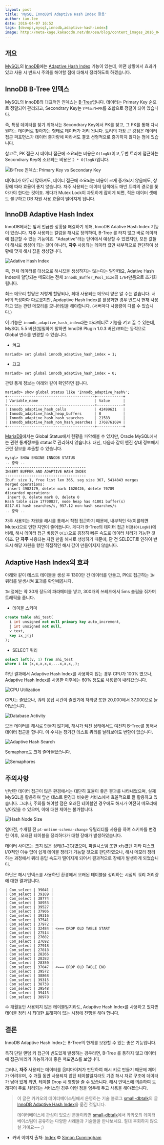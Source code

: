 ```yaml
---
layout: post
title: 'MySQL InnoDB의 Adaptive Hash Index 활용'
author: ian.lee
date: 2016-04-07 16:52
tags: [devops,mysql,innodb,adaptive-hash-index]
image: http://meta-kage.kakaocdn.net/dn/osa/blog/content_images_2016_04_index.jpg
---
```

## 개요

[MySQL](http://www.mysql.com)의 [InnoDB](https://dev.mysql.com/doc/refman/5.7/en/innodb-introduction.html)에는 [Adaptive Hash Index](https://dev.mysql.com/doc/refman/5.7/en/innodb-adaptive-hash.html) 기능이 있는데, 어떤 상황에서 효과가 있고 사용 시 반드시 주의를 해야할 점에 대해서 정리하도록 하겠습니다.

## InnoDB B-Tree 인덱스

MySQL의 InnoDB의 대표적인 인덱스는 [B-Tree](https://en.wikipedia.org/wiki/B-tree)입니다.  데이터는 Primary Key 순으로 정렬되어 관리되고, Secondrary Key는 `인덱스키+PK`를 조합으로 정렬이 되어 있습니다.

즉, 특정 데이터를 찾기 위해서는 Secondrary Key에서 PK를 찾고, 그 PK를 통해 다시 원하는 데이터로 찾아가는 형태로 데이터가 처리 됩니다.
트리의 가장 큰 강점은 데이터 접근 퍼포먼스가 데이터 증가량에 따라서도 결코 선형적으로 증가하지 않다는 점에 있습니다.

참고로, PK 접근 시 데이터 접근에 소요되는 비용은 `O(logN)`이고,두번 트리에 접근하는 Secondrary Key에 소요되는 비용은 `2 * O(logN)`입니다.

![B-Tree 인덱스: Primary Key vs Secondary Key](http://meta-kage.kakaocdn.net/dn/osa/blog/content_images_2016_04_btree_index.png)

데이터가 아무리 많아져도, 데이터 접근에 소요되는 비용이 크게 증가되지 않음에도, 상황에 따라 효율이 좋지 않습니다. 자주 사용되는 데이터 탐색에도 매번 트리의 경로를 쫓아가야 한다는 것이죠. 게다가 Mutex Lock이 과도하게 잡히게 되면, 적은 데이터 셋에도 불구하고 DB 자원 사용 효율이 떨어지게 됩니다.

## InnoDB Adaptive Hash Index

InnoDB에서는 앞서 언급한 상황을 해결하기 위해, InnoDB Adative Hash Index 기능이 있습니다. 자주 사용되는 칼럼을 해시로 정의하여, B-Tree 를 타지 않고 바로 데이터에 접근할 수 있는 기능이죠. "Adaptive"라는 단어에서 예상할 수 있겠지만, 모든 값들이 해시로 생성이 되는 것이 아니라, **자주** 사용되는 데이터 값만 내부적으로 판단하여 상황에 맞게 해시 값을 생성합니다.

![Adative Hash Index](http://meta-kage.kakaocdn.net/dn/osa/blog/content_images_2016_04_adaptive_hash_index.png)

즉, 전체 데이터를 대상으로 해시값을 생성하지는 않는다는 말인데요,
Adative Hash Index에 할당되는 메모리는 전체 `Innodb_Buffer_Pool_Size`의 `1/64`만큼으로 초기화됩니다.

최소 메모리 할당은 저렇게 할당되나, 최대 사용되는 메모리 양은 알 수는 없습니다. 서버의 특성마다 다르겠지만, Apdaptive Hash Index를 활성화한 경우 반드시 현재 사용하고 있는 관련 메모리를 모니터링을 해야합니다. (서버마다 사용량이 다를 수 있습니다.)

이 기능은 `innodb_adaptive_hash_index`라는 파라메터로 기능을 켜고 끌 수 있는데, MySQL 5.5 버전(엄밀하게 말하면 InnoDB Plugin 1.0.3 버전)부터는 동적으로 Global 변수를 변경할 수 있습니다.

* 켜고

```console
mariadb> set global innodb_adaptive_hash_index = 1;
```

* 끄고
```console
mariadb> set global innodb_adaptive_hash_index = 0;
```

관련 통계 정보는 아래와 같이 확인하면 됩니다.

```console
mariadb> show global status like 'Innodb_adaptive_hash%';
+----------------------------------------+------------+
| Variable_name                          | Value      |
+----------------------------------------+------------+
| Innodb_adaptive_hash_cells             | 42499631   |
| Innodb_adaptive_hash_heap_buffers      | 0          |
| Innodb_adaptive_hash_hash_searches     | 21583      |
| Innodb_adaptive_hash_non_hash_searches | 3768761684 |
+----------------------------------------+------------+
```

[MariaDB](https://mariadb.com)에서는 Global Status에서 현황을 파악해볼 수 있지만, Oracle MySQL에서는 관련 통계정보를 status로 관리하지 않습니다. 대신, 다음과 같이 엔진 상태 정보에서 관련 정보를 추출할 수 있습니다.

```console
mysql> SHOW ENGINE INNODB STATUS
.. 중략 ..
-------------------------------------
INSERT BUFFER AND ADAPTIVE HASH INDEX
-------------------------------------
Ibuf: size 1, free list len 365, seg size 367, 5414843 merges
merged operations:
 insert 4902179, delete mark 1620426, delete 70789
discarded operations:
 insert 0, delete mark 0, delete 0
Hash table size 17700827, node heap has 41801 buffer(s)
8217.61 hash searches/s, 957.12 non-hash searches/s
.. 중략 ..
```

자주 사용되는 자원을 해시를 통해서 직접 접근하기 때문에, 내부적인 락(이를테면 Mutex)으로 인한 지연이 줄어듭니다. 게다가 B-Tree의 데이터 접근 비용(`O(LogN)`)에 비해, 해시 데이터 접근 비용인 `O(1)`으로 굉장히 빠른 속도로 데이터 처리가 가능한 것이죠. 단 **자주** 사용되는 자원 만을 해시로 생성하기 때문에, 단 건 SELECT로 인하여 반드시 해당 자원을 향한 직접적인 해시 값이 만들어지지 않습니다.

## Adaptive Hash Index의 효과

아래와 같이 테스트 테이블을 생성 후 1300만 건 데이터를 만들고, PK로 접근하는 `IN` 쿼리를 발생시켜 효과를 확인해봅니다.

`IN` 절에는 약 30개 정도의 파라메터를 넣고, 300개의 쓰레드에서 5ms 슬립을 줘가며 트래픽을 줍니다.

* 테이블 스키마

```sql
create table ahi_test(
  i int unsigned not null primary key auto_increment,
  j int unsigned not null,
  v text,
  key ix_j(j)
);
```

* SELECT 쿼리

```sql
select left(v, 1) from ahi_test
where i in (x,x,x,x,x,...x,x,x,,);
```

하단 결과에서 Adaptive Hash Index를 사용하지 않는 경우 CPU가 100% 였으나, Adaptive Hash Index를 사용한 이후에는 60% 정도로 사용률이 내려갔습니다.

![CPU Utilization](http://2.bp.blogspot.com/-pQWXX9ilUS0/VLji-O6eVxI/AAAAAAAAAN8/xAcXUPZX8sY/s1600/image2014-12-22%2B14-20-47.png)

CPU는 줄었으나, 쿼리 응답 시간이 줄었기에 처리량 또한 20,000에서 37,000으로 늘어났습니다.

![Database Activity](http://meta-kage.kakaocdn.net/dn/osa/blog/content_images_2016_04_database_activity.png)

모든 데이터를 해시로 만들지 않기에, 해시가 켜진 상태에서도 여전히 B-Tree를 통해서 데이터 접근을 합니다. 이 수치는 장기간 테스트 쿼리를 날려보아도 변함이 없습니다.

![Adaptive Hash Search](http://meta-kage.kakaocdn.net/dn/osa/blog/content_images_2016_04_adaptive_hash_search.png)

Semaphore도 크게 줄어들었습니다.

![Semaphores](http://meta-kage.kakaocdn.net/dn/osa/blog/content_images_2016_04_semaphores.png)

## 주의사항

빈번한 데이터 접근이 많은 환경에서는 대단히 효율이 좋은 결과를 나타내었으며, 실제 MySQL을 활용하여 앞선 테스트 환경과 비슷한 서비스에서 효율적으로 잘 활용하고 있습니다. 그러나, 주의를 해야할 점은 오래된 테이블인 경우에도 해시가 여전히 메모리에 남아있을 수 있으며, 이에 대한 제어는 불가합니다.

![Hash Node Size](http://meta-kage.kakaocdn.net/dn/osa/blog/content_images_2016_04_hash_node_size.png)

얼마전, 수개월 전 `pt-online-schema-change` 유틸리티를 사용을 하여 스키마를 변경한 이후, 오래된 테이블을 정리하다가 대형 장애가 발생하였습니다.

데이터 사이즈는 크지 않은 상태(1~2G)였으며, 파일시스템 또한 xfs였던 지라 디스크 I/O적인 이슈 없이 쉽게 테이블 정리가 가능할 것으로 판단하였으나, 해시 메모리 정리하는 과정에서 쿼리 응답 속도가 떨어지게 되어서 결과적으로 장애가 발생하게 되었습니다.

하단은 해시 인덱스를 사용하던 환경에서 오래된 테이블을 정리하는 시점의 쿼리 처리량에 대한 결과입니다.

```console
| Com_select | 39041 |
| Com_select | 39189 |
| Com_select | 38774 |
| Com_select | 38953 |
| Com_select | 39527 |
| Com_select | 37906 |
| Com_select | 39316 |
| Com_select | 37541 |
| Com_select | 37972 |
| Com_select | 32484 | <=== DROP OLD TABLE START
| Com_select | 27514 |
| Com_select | 27602 |
| Com_select | 27692 |
| Com_select | 27918 |
| Com_select | 27818 |
| Com_select | 28266 |
| Com_select | 28383 |
| Com_select | 28350 |
| Com_select | 37047 | <=== DROP OLD TABLE END
| Com_select | 39572 |
| Com_select | 38868 |
| Com_select | 39315 |
| Com_select | 38738 |
| Com_select | 39548 |
| Com_select | 39413 |
| Com_select | 38978 |
```

수 개월동안 사용되지 않은 테이블일지라도, Adaptive Hash Index를 사용하고 있다면 테이블 정리 시 최대한 트래픽이 없는 시점에 진행을 해야 합니다.

## 결론

InnoDB Adaptive Hash Index는 B-Tree의 한계를 보완할 수 있는 좋은 기능입니다.

특히 단일 랜덤 키 접근이 빈도있게 발생하는 경우라면, B-Tree 를 통하지 않고 데이터에 접근/처리가 가능하기에 좋은 퍼포먼스를 보입니다.

그러나, **자주** 사용되는 데이터를 옵티마이저가 판단하여 해시 키로 만들기 때문에 제어가 어려우며, 수 개월 동안 사용되지 않던 테이블일지라도 기존 해시 자료 구조에 데이터가 남아 있게 되면, 테이블 Drop 시 영향을 줄 수 있습니다. 해시 인덱스에 의존하여 트래픽이 주로 처리되는 서비스인 경우 이런 점을 염두해 두고 사용을 해야겠습니다.

> 이 글은 카카오의 데이터베이스팀에서 운영하는 기술 블로그 [small-dbtalk](http://small-dbtalk.blogspot.kr)의 글 [InnoDB Adaptive Hash Index](http://small-dbtalk.blogspot.kr/2015/01/innodb-adaptive-hash-index_19.html)을 옮긴 것입니다.
>
> 데이터베이스에 관심이 있으신 분들이라면 [small-dbtalk](http://small-dbtalk.blogspot.kr)에서 카카오의 데이터베이스팀이 공유하는 다양한 사례들과 기술들을 만나보세요. 절대 후회하지 않으실 거예요~~ ;)

* 커버 이미지 출처: [Index](https://flic.kr/p/ir8u49) &copy; [Simon Cunningham](https://www.flickr.com/photos/lendingmemo/)